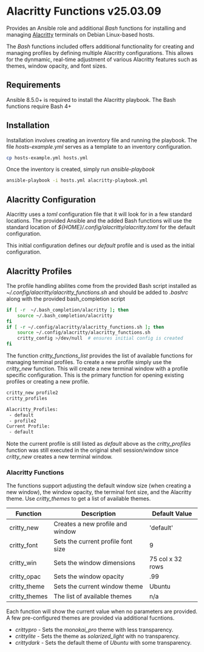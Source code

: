 Alacritty Functions v25.03.09
=============================

Provides an Ansible role and additional *Bash* functions for 
installing and managing [Alacritty](https://github.com/alacritty/alacritty) 
terminals on Debian Linux-based hosts.

The *Bash* functions included offers additional functionality 
for creating and managing profiles by defining multiple Alacritty 
configurations. This allows for the dynmamic, real-time adjustment 
of various Alacritty features such as themes, window opacity, and 
font sizes.


## Requirements

Ansible 8.5.0+ is required to install the Alacritty playbook.
The Bash functions require Bash 4+

## Installation

Installation involves creating an inventory file and running the 
playbook. The file *hosts-example.yml* serves as a template to an 
inventory configuration. 
```sh
cp hosts-example.yml hosts.yml
```

Once the inventory is created, simply run *ansible-playbook*
```sh
ansible-playbook -i hosts.yml alacritty-playbook.yml
```

## Alacritty Configuration

Alacritty uses a *toml* configuration file that it will look
for in a few standard locations. The provided Ansible and the 
added Bash functions will use the standard location of 
*${HOME}/.config/alacritty/alacritty.toml* for the default
configuration. 

This initial configuration defines our *default* profile and 
is used as the initial configuration. 

## Alacritty Profiles

The profile handling abilites come from the provided Bash script 
installed as *~/.config/alacritty/alacritty_functions.sh* and 
should be added to *.bashrc* along with the provided 
bash_completion script
```bash
if [ -r  ~/.bash_completion/alacritty ]; then
    source ~/.bash_completion/alacritty
fi
if [ -r ~/.config/alacritty/alacritty_functions.sh ]; then
    source ~/.config/alacritty/alacritty_functions.sh
    critty_config >/dev/null  # ensures initial config is created
fi
```

The function *critty_functions_list* provides the list of available 
functions for managing terminal profiles. To create a new profile 
simply use the *critty_new* function. This will create a new 
terminal window with a profile specific configuration. This is the 
primary function for opening existing profiles or creating a new 
profile.
```bash
critty_new profile2
critty_profiles

Alacritty_Profiles:
 - default
 - profile2
Current Profile:
 - default
 ```

Note the current profile is still listed as *default* above as 
the *critty_profiles* function was still executed in the original 
shell session/window since *critty_new* creates a new terminal 
window.

### Alacritty Functions

The functions support adjusting the default window size (when 
creating a new window), the window opacity, the terminal font size, 
and the Alacritty theme. Use *critty_themes* to get a list of 
available themes.

|  Function    |  Description                       |  Default Value  |
|--------------|------------------------------------|-----------------|
| critty_new   | Creates a new profile and window   |   'default'       |
| critty_font  | Sets the current profile font size |     9      |
| critty_win   | Sets the window dimensions         | 75 col x 32 rows |
| critty_opac  | Sets the window opacity            |    .99     |
| critty_theme | Sets the current window theme      |  Ubuntu         |
| critty_themes | The list of available themes      |     n/a         |

Each function will show the current value when no parameters are 
provided. A few pre-configured themes are provided via additional 
fucntions.

- *crittypro*  - Sets the *monokai_pro* theme with less transparency.
- *crittylite* - Sets the theme as *solarized_light* with no transparency.
- *crittydark* - Sets the default theme of *Ubuntu* with some transparency.

